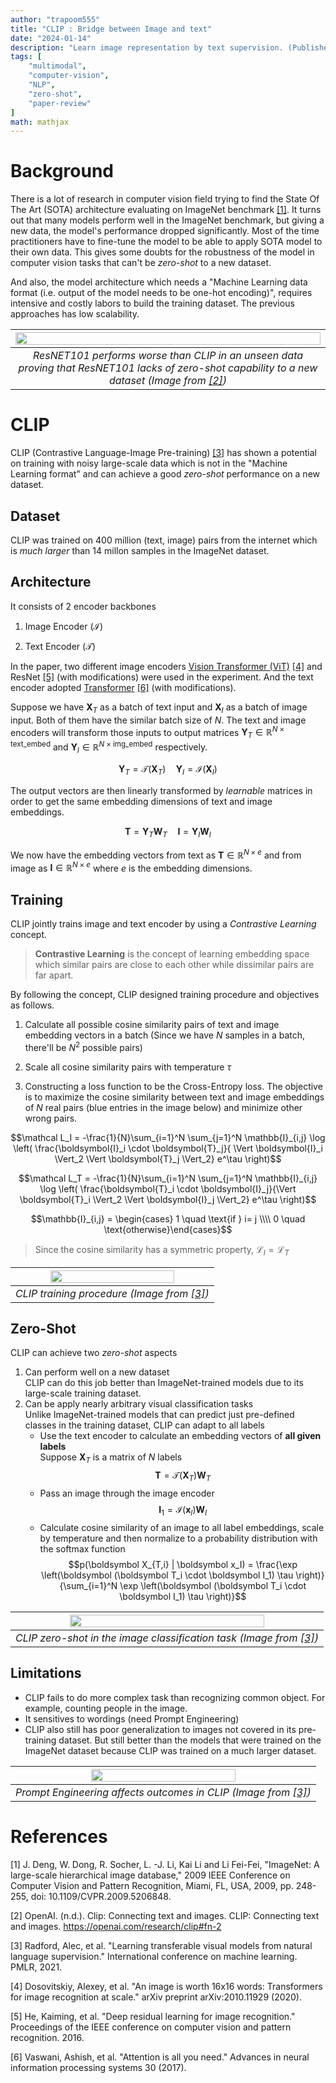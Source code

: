 ```yaml
---
author: "trapoom555"
title: "CLIP : Bridge between Image and text"
date: "2024-01-14"
description: "Learn image representation by text supervision. (Published: 2021.02, OpenAI)"
tags: [
    "multimodal",
    "computer-vision",
    "NLP",
    "zero-shot",
    "paper-review"
]
math: mathjax
---
```


# Background

There is a lot of research in computer vision field trying to find the State Of The Art (SOTA) architecture evaluating on ImageNet benchmark [[1]](#1). It turns out that many models perform well in the ImageNet benchmark, but giving a new data, the model's performance dropped significantly. Most of the time practitioners have to fine-tune the model to be able to apply SOTA model to their own data. This gives some doubts for the robustness of the model in computer vision tasks that can't be *zero-shot* to a new dataset.

And also, the model architecture which needs a "Machine Learning data format (i.e. output of the model needs to be one-hot encoding)", requires intensive and costly labors to build the training dataset. The previous approaches has low scalability.

| <img src="https://github.com/trapoom555/trapoom555-blog/blob/main/static/images/CLIP/clip_zero_shot.png?raw=true" style= "display: block; margin-left: auto; margin-right: auto; width: 100%;"/>|
|:--:| 
| *ResNET101 performs worse than CLIP in an unseen data proving that ResNET101 lacks of zero-shot capability to a new dataset (Image from [[2]](#2))* |

# CLIP

CLIP (Contrastive Language-Image Pre-training) [[3]](#3) has shown a potential on training with noisy large-scale data which is not in the "Machine Learning format" and can achieve a good *zero-shot* performance on a new dataset.

## Dataset

CLIP was trained on 400 million (text, image) pairs from the internet which is *much larger* than 14 millon samples in the ImageNet dataset.

## Architecture

It consists of 2 encoder backbones

1. Image Encoder ($\mathcal{I}$)

2. Text Encoder ($\mathcal{T}$)


In the paper, two different image encoders [Vision Transformer (ViT)](https://trapoom555.github.io/trapoom555-blog/posts/vit/) [[4]](#4) and ResNet [[5]](#5) (with modifications) were used in the experiment. And the text encoder adopted [Transformer](https://trapoom555.github.io/trapoom555-blog/posts/transformer/) [[6]](#6) (with modifications).

Suppose we have $\boldsymbol{X}_T$ as a batch of text input and $\boldsymbol{X}_I$ as a batch of image input. Both of them have the similar batch size of $N$. The text and image encoders will transform those inputs to output matrices $\boldsymbol{Y}_T \in \mathbb{R}^{N \times \text{text_embed}}$ and $\boldsymbol{Y}_I \in \mathbb{R}^{N \times \text{img_embed}}$ respectively.

$$\boldsymbol{Y}_T = \mathcal{T}(\boldsymbol{X}_T) \quad \boldsymbol{Y}_I = \mathcal{I}(\boldsymbol{X}_I)$$

The output vectors are then linearly transformed by *learnable* matrices in order to get the same embedding dimensions of text and image embeddings.

$$\boldsymbol{T} = \boldsymbol{Y}_T \boldsymbol{W}_T \quad \boldsymbol{I} = \boldsymbol{Y}_I \boldsymbol{W}_I$$

We now have the embedding vectors from text as $\boldsymbol{T} \in \mathbb{R}^{N\times e}$ and from image as $\boldsymbol{I} \in \mathbb{R}^{N\times e}$ where $e$ is the embedding dimensions.

## Training

CLIP jointly trains image and text encoder by using a *Contrastive Learning* concept.

> **Contrastive Learning** is the concept of learning embedding space which similar pairs are close to each other while dissimilar pairs are far apart.

By following the concept, CLIP designed training procedure and objectives as follows.

1. Calculate all possible cosine similarity pairs of text and image embedding vectors in a batch (Since we have $N$ samples in a batch, there'll be $N^2$ possible pairs)

2. Scale all cosine similarity pairs with temperature $\tau$

3. Constructing a loss function to be the Cross-Entropy loss. The objective is to maximize the cosine similarity between text and image embeddings of $N$ real pairs (blue entries in the image below) and minimize other wrong pairs.

$$\mathcal L_I = -\frac{1}{N}\sum_{i=1}^N \sum_{j=1}^N \mathbb{I}_{i,j} \log \left( \frac{\boldsymbol{I}_i \cdot \boldsymbol{T}_j}{ \Vert \boldsymbol{I}_i \Vert_2 \Vert \boldsymbol{T}_j \Vert_2} e^\tau \right)$$

$$\mathcal L_T = -\frac{1}{N}\sum_{i=1}^N \sum_{j=1}^N \mathbb{I}_{i,j} \log \left( \frac{\boldsymbol{T}_i \cdot \boldsymbol{I}_j}{\Vert \boldsymbol{T}_i \Vert_2 \Vert \boldsymbol{I}_j \Vert_2} e^\tau \right)$$

$$\mathbb{I}_{i,j} = \begin{cases} 1 \quad \text{if } i= j \\\\
0 \quad \text{otherwise}\end{cases}$$

> Since the cosine similarity has a symmetric property, $\mathcal L_I = \mathcal L_T$


| <img src="https://github.com/trapoom555/trapoom555-blog/blob/main/static/images/CLIP/clip_train.png?raw=true" style= "display: block; margin-left: auto; margin-right: auto; width: 80%;"/>|
|:--:| 
| *CLIP training procedure (Image from [[3]](#3))* |

## Zero-Shot

CLIP can achieve two *zero-shot* aspects

1. Can perform well on a new dataset <br>
CLIP can do this job better than ImageNet-trained models due to its large-scale training dataset.
2. Can be apply nearly arbitrary visual classification tasks <br>
Unlike ImageNet-trained models that can predict just pre-defined classes in the training dataset, CLIP can adapt to all labels<br>
    - Use the text encoder to calculate an embedding vectors of **all given labels** <br> Suppose $\boldsymbol X_T$ is a matrix of $N$ labels $$\boldsymbol T = \mathcal{T}(\boldsymbol X_T) \boldsymbol W_T$$
    - Pass an image through the image encoder $$\boldsymbol I_1 = \mathcal{I}(\boldsymbol x_I) \boldsymbol W_I$$
    - Calculate cosine similarity of an image to all label embeddings, scale by temperature and then normalize to a probability distribution with the softmax function $$p(\boldsymbol X_{T,i} | \boldsymbol x_I) = \frac{\exp \left(\boldsymbol (\boldsymbol T_i \cdot \boldsymbol I_1) \tau \right)}{\sum_{i=1}^N \exp \left(\boldsymbol (\boldsymbol T_i \cdot \boldsymbol I_1) \tau \right)}$$


| <img src="https://github.com/trapoom555/trapoom555-blog/blob/main/static/images/CLIP/clip_zero_shot_pred.png?raw=true" style= "display: block; margin-left: auto; margin-right: auto; width: 80%;"/>|
|:--:| 
| *CLIP zero-shot in the image classification task (Image from [[3]](#3))* |

## Limitations

- CLIP fails to do more complex task than recognizing common object. For example, counting people in the image. 
- It sensitives to wordings (need Prompt Engineering)
- CLIP also still has poor generalization to images not covered in its pre-training dataset. But still better than the models that were trained on the ImageNet dataset because CLIP was trained on a much larger dataset.

| <img src="https://github.com/trapoom555/trapoom555-blog/blob/main/static/images/CLIP/clip_prompt_engineering.png?raw=true" style= "display: block; margin-left: auto; margin-right: auto; width: 70%;"/>|
|:--:| 
| *Prompt Engineering affects outcomes in CLIP (Image from [[3]](#3))* |

# References
<a id="1">[1]</a> 
J. Deng, W. Dong, R. Socher, L. -J. Li, Kai Li and Li Fei-Fei, "ImageNet: A large-scale hierarchical image database," 2009 IEEE Conference on Computer Vision and Pattern Recognition, Miami, FL, USA, 2009, pp. 248-255, doi: 10.1109/CVPR.2009.5206848.

<a id="2">[2]</a> 
OpenAI. (n.d.). Clip: Connecting text and images. CLIP: Connecting text and images. https://openai.com/research/clip#fn-2 

<a id="3">[3]</a> 
Radford, Alec, et al. "Learning transferable visual models from natural language supervision." International conference on machine learning. PMLR, 2021.

<a id="4">[4]</a> 
Dosovitskiy, Alexey, et al. "An image is worth 16x16 words: Transformers for image recognition at scale." arXiv preprint arXiv:2010.11929 (2020).

<a id="5">[5]</a>
He, Kaiming, et al. "Deep residual learning for image recognition." Proceedings of the IEEE conference on computer vision and pattern recognition. 2016.

<a id="6">[6]</a> 
Vaswani, Ashish, et al. "Attention is all you need." Advances in neural information processing systems 30 (2017).
